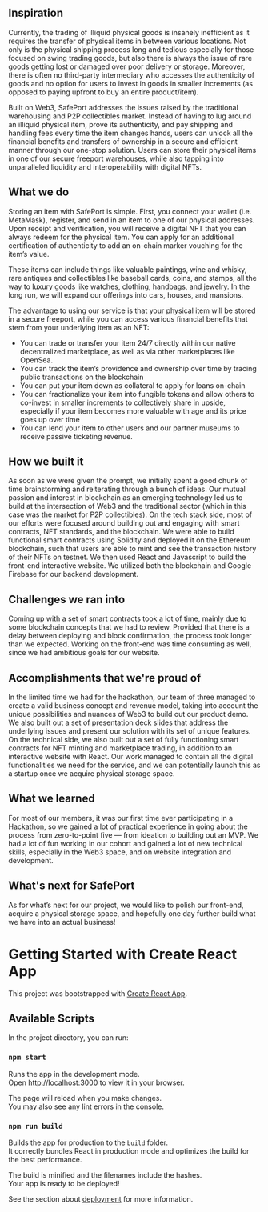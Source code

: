 ## Inspiration
Currently, the trading of illiquid physical goods is insanely inefficient as it requires the transfer of physical items in between various locations. Not only is the physical shipping process long and tedious especially for those focused on swing trading goods, but also there is always the issue of rare goods getting lost or damaged over poor delivery or storage. Moreover, there is often no third-party intermediary who accesses the authenticity of goods and no option for users to invest in goods in smaller increments (as opposed to paying upfront to buy an entire product/item).

Built on Web3, SafePort addresses the issues raised by the traditional warehousing and P2P collectibles market. Instead of having to lug around an illiquid physical item, prove its authenticity, and pay shipping and handling fees every time the item changes hands, users can unlock all the financial benefits and transfers of ownership in a secure and efficient manner through our one-stop solution. Users can store their physical items in one of our secure freeport warehouses, while also tapping into unparalleled liquidity and interoperability with digital NFTs.

## What we do
Storing an item with SafePort is simple. First, you connect your wallet (i.e. MetaMask), register, and send in an item to one of our physical addresses. Upon receipt and verification, you will receive a digital NFT that you can always redeem for the physical item. You can apply for an additional certification of authenticity to add an on-chain marker vouching for the item’s value.

These items can include things like valuable paintings, wine and whisky, rare antiques and collectibles like baseball cards, coins, and stamps, all the way to luxury goods like watches, clothing, handbags, and jewelry. In the long run, we will expand our offerings into cars, houses, and mansions.

The advantage to using our service is that your physical item will be stored in a secure freeport, while you can access various financial benefits that stem from your underlying item as an NFT:

- You can trade or transfer your item 24/7 directly within our native decentralized marketplace, as well as via other marketplaces like OpenSea.
- You can track the item’s providence and ownership over time by tracing public transactions on the blockchain
- You can put your item down as collateral to apply for loans on-chain
- You can fractionalize your item into fungible tokens and allow others to co-invest in smaller increments to collectively share in upside, especially if your item becomes more valuable with age and its price goes up over time
- You can lend your item to other users and our partner museums to receive passive ticketing revenue.

## How we built it
As soon as we were given the prompt, we initially spent a good chunk of time brainstorming and reiterating through a bunch of ideas. Our mutual passion and interest in blockchain as an emerging technology led us to build at the intersection of Web3 and the traditional sector (which in this case was the market for P2P collectibles). On the tech stack side, most of our efforts were focused around building out and engaging with smart contracts, NFT standards, and the blockchain. We were able to build functional smart contracts using Solidity and deployed it on the Ethereum blockchain, such that users are able to mint and see the transaction history of their NFTs on testnet. We then used React and Javascript to build the front-end interactive website. We utilized both the blockchain and Google Firebase for our backend development.

## Challenges we ran into
Coming up with a set of smart contracts took a lot of time, mainly due to some blockchain concepts that we had to review. Provided that there is a delay between deploying and block confirmation, the process took longer than we expected. Working on the front-end was time consuming as well, since we had ambitious goals for our website. 

## Accomplishments that we're proud of
In the limited time we had for the hackathon, our team of three managed to create a valid business concept and revenue model, taking into account the unique possibilities and nuances of Web3 to build out our product demo. We also built out a set of presentation deck slides that address the underlying issues and present our solution with its set of unique features. On the technical side, we also built out a set of fully functioning smart contracts for NFT minting and marketplace trading, in addition to an interactive website with React. Our work managed to contain all the digital functionalities we need for the service, and we can potentially launch this as a startup once we acquire physical storage space.

## What we learned
For most of our members, it was our first time ever participating in a Hackathon, so we gained a lot of practical experience in going about the process from zero-to-point five — from ideation to building out an MVP. We had a lot of fun working in our cohort and gained a lot of new technical skills, especially in the Web3 space, and on website integration and development. 

## What's next for SafePort
As for what’s next for our project, we would like to polish our front-end, acquire a physical storage space, and hopefully one day further build what we have into an actual business!



# Getting Started with Create React App

This project was bootstrapped with [Create React App](https://github.com/facebook/create-react-app).

## Available Scripts

In the project directory, you can run:

### `npm start`

Runs the app in the development mode.\
Open [http://localhost:3000](http://localhost:3000) to view it in your browser.

The page will reload when you make changes.\
You may also see any lint errors in the console.

### `npm run build`

Builds the app for production to the `build` folder.\
It correctly bundles React in production mode and optimizes the build for the best performance.

The build is minified and the filenames include the hashes.\
Your app is ready to be deployed!

See the section about [deployment](https://facebook.github.io/create-react-app/docs/deployment) for more information.